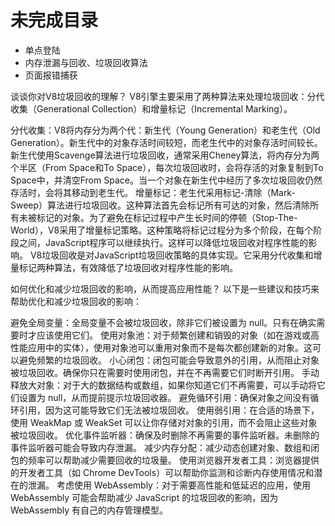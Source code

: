 # 未完成目录

+ 单点登陆
+ 内存泄漏与回收、垃圾回收算法
+ 页面报错捕获

谈谈你对V8垃圾回收的理解？
V8引擎主要采用了两种算法来处理垃圾回收：分代收集（Generational Collection）和增量标记（Incremental Marking）。

分代收集：V8将内存分为两个代：新生代（Young Generation）和老生代（Old Generation）。新生代中的对象存活时间较短，而老生代中的对象存活时间较长。新生代使用Scavenge算法进行垃圾回收，通常采用Cheney算法，将内存分为两个半区（From Space和To Space），每次垃圾回收时，会将存活的对象复制到To Space中，并清空From Space。当一个对象在新生代中经历了多次垃圾回收仍然存活时，会将其移动到老生代。
增量标记：老生代采用标记-清除（Mark-Sweep）算法进行垃圾回收。这种算法首先会标记所有可达的对象，然后清除所有未被标记的对象。为了避免在标记过程中产生长时间的停顿（Stop-The-World），V8采用了增量标记策略。这种策略将标记过程分为多个阶段，在每个阶段之间，JavaScript程序可以继续执行。这样可以降低垃圾回收对程序性能的影响。
V8垃圾回收是对JavaScript垃圾回收策略的具体实现。它采用分代收集和增量标记两种算法，有效降低了垃圾回收对程序性能的影响。

如何优化和减少垃圾回收的影响，从而提高应用性能？
以下是一些建议和技巧来帮助优化和减少垃圾回收的影响：

避免全局变量：全局变量不会被垃圾回收，除非它们被设置为 null。只有在确实需要时才应该使用它们。
使用对象池：对于频繁创建和销毁的对象（如在游戏或高性能应用中的实体），使用对象池可以重用对象而不是每次都创建新的对象。这可以避免频繁的垃圾回收。
小心闭包：闭包可能会导致意外的引用，从而阻止对象被垃圾回收。确保你只在需要时使用闭包，并在不再需要它们时断开引用。
手动释放大对象：对于大的数据结构或数组，如果你知道它们不再需要，可以手动将它们设置为 null，从而提前提示垃圾回收器。
避免循环引用：确保对象之间没有循环引用，因为这可能导致它们无法被垃圾回收。
使用弱引用：在合适的场景下，使用 WeakMap 或 WeakSet 可以让你存储对对象的引用，而不会阻止这些对象被垃圾回收。
优化事件监听器：确保及时删除不再需要的事件监听器。未删除的事件监听器可能会导致内存泄漏。
减少内存分配：减少动态创建对象、数组和闭包的频率可以帮助减少需要回收的垃圾量。
使用浏览器开发者工具：浏览器提供的开发者工具（如 Chrome DevTools）可以帮助你监测和诊断内存使用情况和潜在的泄漏。
考虑使用 WebAssembly：对于需要高性能和低延迟的应用，使用 WebAssembly 可能会帮助减少 JavaScript 的垃圾回收的影响，因为 WebAssembly 有自己的内存管理模型。
